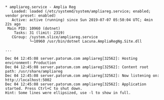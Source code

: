 ﻿```
* ampliareg.service - Amplia Reg
   Loaded: loaded (/etc/systemd/system/ampliareg.service; enabled; vendor preset: enabled)
   Active: active (running) since Sun 2019-07-07 05:50:04 UTC; 4min 22s ago
 Main PID: 10960 (dotnet)
    Tasks: 31 (limit: 2319)
   CGroup: /system.slice/ampliareg.service
           └─10960 /usr/bin/dotnet Lacuna.AmpliaRegNg.Site.dll

...

Dec 04 12:45:08 server.patorum.com ampliareg[32562]: Hosting environment: Production
Dec 04 12:45:08 server.patorum.com ampliareg[32562]: Content root path: /usr/share/ampliareg
Dec 04 12:45:08 server.patorum.com ampliareg[32562]: Now listening on: http://localhost:5002
Dec 04 12:45:08 server.patorum.com ampliareg[32562]: Application started. Press Ctrl+C to shut down.
Hint: Some lines were ellipsized, use -l to show in full.
```
